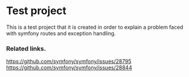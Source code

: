 # Test project

This is a test project that it is created in order to explain a problem faced with symfony routes and exception handling.

### Related links.

https://github.com/symfony/symfony/issues/28795
https://github.com/symfony/symfony/issues/28844
